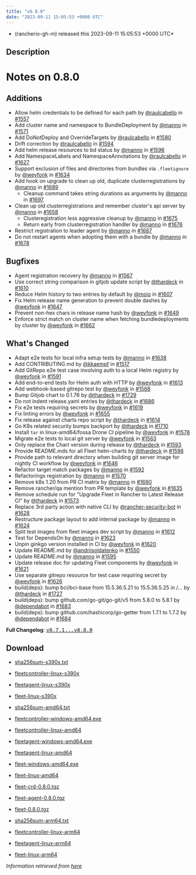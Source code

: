 ```yaml
---
title: "v0.8.0"
date: "2023-09-11 15:05:53 +0000 UTC"
---
```



* (rancherio-gh-m) released this 2023-09-11 15:05:53 +0000 UTC*



## Description


<h1>Notes on 0.8.0</h1>
<h2>Additions</h2>
<ul>
<li>
Allow helm credentials to be defined for each path by <a class="user-mention notranslate" data-hovercard-type="user" data-hovercard-url="/users/raulcabello/hovercard" data-octo-click="hovercard-link-click" data-octo-dimensions="link_type:self" href="https://github.com/raulcabello">@raulcabello</a> in <a class="issue-link js-issue-link" data-error-text="Failed to load title" data-id="1727085185" data-permission-text="Title is private" data-url="https://github.com/rancher/fleet/issues/1557" data-hovercard-type="pull_request" data-hovercard-url="/rancher/fleet/pull/1557/hovercard" href="https://github.com/rancher/fleet/pull/1557">#1557</a>
</li>
<li>
Add cluster name and namespace to BundleDeployment by <a class="user-mention notranslate" data-hovercard-type="user" data-hovercard-url="/users/manno/hovercard" data-octo-click="hovercard-link-click" data-octo-dimensions="link_type:self" href="https://github.com/manno">@manno</a> in <a class="issue-link js-issue-link" data-error-text="Failed to load title" data-id="1736703491" data-permission-text="Title is private" data-url="https://github.com/rancher/fleet/issues/1571" data-hovercard-type="pull_request" data-hovercard-url="/rancher/fleet/pull/1571/hovercard" href="https://github.com/rancher/fleet/pull/1571">#1571</a>
</li>
<li>
Add DoNotDeploy and OverrideTargets by <a class="user-mention notranslate" data-hovercard-type="user" data-hovercard-url="/users/raulcabello/hovercard" data-octo-click="hovercard-link-click" data-octo-dimensions="link_type:self" href="https://github.com/raulcabello">@raulcabello</a> in <a class="issue-link js-issue-link" data-error-text="Failed to load title" data-id="1742026878" data-permission-text="Title is private" data-url="https://github.com/rancher/fleet/issues/1580" data-hovercard-type="pull_request" data-hovercard-url="/rancher/fleet/pull/1580/hovercard" href="https://github.com/rancher/fleet/pull/1580">#1580</a>
</li>
<li>
Drift correction by <a class="user-mention notranslate" data-hovercard-type="user" data-hovercard-url="/users/raulcabello/hovercard" data-octo-click="hovercard-link-click" data-octo-dimensions="link_type:self" href="https://github.com/raulcabello">@raulcabello</a> in <a class="issue-link js-issue-link" data-error-text="Failed to load title" data-id="1760099815" data-permission-text="Title is private" data-url="https://github.com/rancher/fleet/issues/1594" data-hovercard-type="pull_request" data-hovercard-url="/rancher/fleet/pull/1594/hovercard" href="https://github.com/rancher/fleet/pull/1594">#1594</a>
</li>
<li>
Add helm release resources to bd status by <a class="user-mention notranslate" data-hovercard-type="user" data-hovercard-url="/users/manno/hovercard" data-octo-click="hovercard-link-click" data-octo-dimensions="link_type:self" href="https://github.com/manno">@manno</a> in <a class="issue-link js-issue-link" data-error-text="Failed to load title" data-id="1760832327" data-permission-text="Title is private" data-url="https://github.com/rancher/fleet/issues/1596" data-hovercard-type="pull_request" data-hovercard-url="/rancher/fleet/pull/1596/hovercard" href="https://github.com/rancher/fleet/pull/1596">#1596</a>
</li>
<li>
Add NamespaceLabels and NamespaceAnnotations by <a class="user-mention notranslate" data-hovercard-type="user" data-hovercard-url="/users/raulcabello/hovercard" data-octo-click="hovercard-link-click" data-octo-dimensions="link_type:self" href="https://github.com/raulcabello">@raulcabello</a> in <a class="issue-link js-issue-link" data-error-text="Failed to load title" data-id="1786451555" data-permission-text="Title is private" data-url="https://github.com/rancher/fleet/issues/1627" data-hovercard-type="pull_request" data-hovercard-url="/rancher/fleet/pull/1627/hovercard" href="https://github.com/rancher/fleet/pull/1627">#1627</a>
</li>
<li>
Support exclusion of files and directories from bundles via <code>.fleetignore</code> by <a class="user-mention notranslate" data-hovercard-type="user" data-hovercard-url="/users/weyfonk/hovercard" data-octo-click="hovercard-link-click" data-octo-dimensions="link_type:self" href="https://github.com/weyfonk">@weyfonk</a> in <a class="issue-link js-issue-link" data-error-text="Failed to load title" data-id="1789222079" data-permission-text="Title is private" data-url="https://github.com/rancher/fleet/issues/1634" data-hovercard-type="pull_request" data-hovercard-url="/rancher/fleet/pull/1634/hovercard" href="https://github.com/rancher/fleet/pull/1634">#1634</a>
</li>
<li>
Add hook on upgrade to clean up old, duplicate clusterregistrations by <a class="user-mention notranslate" data-hovercard-type="user" data-hovercard-url="/users/manno/hovercard" data-octo-click="hovercard-link-click" data-octo-dimensions="link_type:self" href="https://github.com/manno">@manno</a> in <a class="issue-link js-issue-link" data-error-text="Failed to load title" data-id="1831523656" data-permission-text="Title is private" data-url="https://github.com/rancher/fleet/issues/1689" data-hovercard-type="pull_request" data-hovercard-url="/rancher/fleet/pull/1689/hovercard" href="https://github.com/rancher/fleet/pull/1689">#1689</a>
<ul>
<li>
Cleanup command takes string durations as arguments by <a class="user-mention notranslate" data-hovercard-type="user" data-hovercard-url="/users/manno/hovercard" data-octo-click="hovercard-link-click" data-octo-dimensions="link_type:self" href="https://github.com/manno">@manno</a> in <a class="issue-link js-issue-link" data-error-text="Failed to load title" data-id="1836935733" data-permission-text="Title is private" data-url="https://github.com/rancher/fleet/issues/1697" data-hovercard-type="pull_request" data-hovercard-url="/rancher/fleet/pull/1697/hovercard" href="https://github.com/rancher/fleet/pull/1697">#1697</a>
</li>
</ul>

</li>
<li>
Clean up old clusterregistrations and remember cluster's api server by <a class="user-mention notranslate" data-hovercard-type="user" data-hovercard-url="/users/manno/hovercard" data-octo-click="hovercard-link-click" data-octo-dimensions="link_type:self" href="https://github.com/manno">@manno</a> in <a class="issue-link js-issue-link" data-error-text="Failed to load title" data-id="1813740722" data-permission-text="Title is private" data-url="https://github.com/rancher/fleet/issues/1658" data-hovercard-type="pull_request" data-hovercard-url="/rancher/fleet/pull/1658/hovercard" href="https://github.com/rancher/fleet/pull/1658">#1658</a>
<ul>
<li>
Clusteregistration less aggressive cleanup by <a class="user-mention notranslate" data-hovercard-type="user" data-hovercard-url="/users/manno/hovercard" data-octo-click="hovercard-link-click" data-octo-dimensions="link_type:self" href="https://github.com/manno">@manno</a> in <a class="issue-link js-issue-link" data-error-text="Failed to load title" data-id="1820301580" data-permission-text="Title is private" data-url="https://github.com/rancher/fleet/issues/1675" data-hovercard-type="pull_request" data-hovercard-url="/rancher/fleet/pull/1675/hovercard" href="https://github.com/rancher/fleet/pull/1675">#1675</a>
</li>
<li>
Return early from clusterregistration handler by <a class="user-mention notranslate" data-hovercard-type="user" data-hovercard-url="/users/manno/hovercard" data-octo-click="hovercard-link-click" data-octo-dimensions="link_type:self" href="https://github.com/manno">@manno</a> in <a class="issue-link js-issue-link" data-error-text="Failed to load title" data-id="1821988540" data-permission-text="Title is private" data-url="https://github.com/rancher/fleet/issues/1676" data-hovercard-type="pull_request" data-hovercard-url="/rancher/fleet/pull/1676/hovercard" href="https://github.com/rancher/fleet/pull/1676">#1676</a>
</li>
</ul>

</li>
<li>
Restrict registration to leader agent by <a class="user-mention notranslate" data-hovercard-type="user" data-hovercard-url="/users/manno/hovercard" data-octo-click="hovercard-link-click" data-octo-dimensions="link_type:self" href="https://github.com/manno">@manno</a> in <a class="issue-link js-issue-link" data-error-text="Failed to load title" data-id="1830725807" data-permission-text="Title is private" data-url="https://github.com/rancher/fleet/issues/1687" data-hovercard-type="pull_request" data-hovercard-url="/rancher/fleet/pull/1687/hovercard" href="https://github.com/rancher/fleet/pull/1687">#1687</a>
</li>
<li>
Do not restart agents when adopting them with a bundle by <a class="user-mention notranslate" data-hovercard-type="user" data-hovercard-url="/users/manno/hovercard" data-octo-click="hovercard-link-click" data-octo-dimensions="link_type:self" href="https://github.com/manno">@manno</a> in <a class="issue-link js-issue-link" data-error-text="Failed to load title" data-id="1824265931" data-permission-text="Title is private" data-url="https://github.com/rancher/fleet/issues/1678" data-hovercard-type="pull_request" data-hovercard-url="/rancher/fleet/pull/1678/hovercard" href="https://github.com/rancher/fleet/pull/1678">#1678</a>
</li>
</ul>
<h2>Bugfixes</h2>
<ul>
<li>
Agent registration recovery by <a class="user-mention notranslate" data-hovercard-type="user" data-hovercard-url="/users/manno/hovercard" data-octo-click="hovercard-link-click" data-octo-dimensions="link_type:self" href="https://github.com/manno">@manno</a> in <a class="issue-link js-issue-link" data-error-text="Failed to load title" data-id="1736435720" data-permission-text="Title is private" data-url="https://github.com/rancher/fleet/issues/1567" data-hovercard-type="pull_request" data-hovercard-url="/rancher/fleet/pull/1567/hovercard" href="https://github.com/rancher/fleet/pull/1567">#1567</a>
</li>
<li>
Use correct string comparison in gitjob update script by <a class="user-mention notranslate" data-hovercard-type="user" data-hovercard-url="/users/thardeck/hovercard" data-octo-click="hovercard-link-click" data-octo-dimensions="link_type:self" href="https://github.com/thardeck">@thardeck</a> in <a class="issue-link js-issue-link" data-error-text="Failed to load title" data-id="1765567189" data-permission-text="Title is private" data-url="https://github.com/rancher/fleet/issues/1610" data-hovercard-type="pull_request" data-hovercard-url="/rancher/fleet/pull/1610/hovercard" href="https://github.com/rancher/fleet/pull/1610">#1610</a>
</li>
<li>
Reduce Helm history to two entries by default by <a class="user-mention notranslate" data-hovercard-type="user" data-hovercard-url="/users/moio/hovercard" data-octo-click="hovercard-link-click" data-octo-dimensions="link_type:self" href="https://github.com/moio">@moio</a> in <a class="issue-link js-issue-link" data-error-text="Failed to load title" data-id="1763288512" data-permission-text="Title is private" data-url="https://github.com/rancher/fleet/issues/1607" data-hovercard-type="pull_request" data-hovercard-url="/rancher/fleet/pull/1607/hovercard" href="https://github.com/rancher/fleet/pull/1607">#1607</a>
</li>
<li>
Fix Helm release name generation to prevent double dashes by <a class="user-mention notranslate" data-hovercard-type="user" data-hovercard-url="/users/weyfonk/hovercard" data-octo-click="hovercard-link-click" data-octo-dimensions="link_type:self" href="https://github.com/weyfonk">@weyfonk</a> in <a class="issue-link js-issue-link" data-error-text="Failed to load title" data-id="1800340686" data-permission-text="Title is private" data-url="https://github.com/rancher/fleet/issues/1647" data-hovercard-type="pull_request" data-hovercard-url="/rancher/fleet/pull/1647/hovercard" href="https://github.com/rancher/fleet/pull/1647">#1647</a>
</li>
<li>
Prevent non-hex chars in release name hash by <a class="user-mention notranslate" data-hovercard-type="user" data-hovercard-url="/users/weyfonk/hovercard" data-octo-click="hovercard-link-click" data-octo-dimensions="link_type:self" href="https://github.com/weyfonk">@weyfonk</a> in <a class="issue-link js-issue-link" data-error-text="Failed to load title" data-id="1801057525" data-permission-text="Title is private" data-url="https://github.com/rancher/fleet/issues/1649" data-hovercard-type="pull_request" data-hovercard-url="/rancher/fleet/pull/1649/hovercard" href="https://github.com/rancher/fleet/pull/1649">#1649</a>
</li>
<li>
Enforce strict match on cluster name when fetching bundledeployments by cluster by <a class="user-mention notranslate" data-hovercard-type="user" data-hovercard-url="/users/weyfonk/hovercard" data-octo-click="hovercard-link-click" data-octo-dimensions="link_type:self" href="https://github.com/weyfonk">@weyfonk</a> in <a class="issue-link js-issue-link" data-error-text="Failed to load title" data-id="1815877612" data-permission-text="Title is private" data-url="https://github.com/rancher/fleet/issues/1662" data-hovercard-type="pull_request" data-hovercard-url="/rancher/fleet/pull/1662/hovercard" href="https://github.com/rancher/fleet/pull/1662">#1662</a>
</li>
</ul>
<h2>What's Changed</h2>
<ul>
<li>
Adapt e2e tests for local infra setup tests by <a class="user-mention notranslate" data-hovercard-type="user" data-hovercard-url="/users/manno/hovercard" data-octo-click="hovercard-link-click" data-octo-dimensions="link_type:self" href="https://github.com/manno">@manno</a> in <a class="issue-link js-issue-link" data-error-text="Failed to load title" data-id="1793202710" data-permission-text="Title is private" data-url="https://github.com/rancher/fleet/issues/1638" data-hovercard-type="pull_request" data-hovercard-url="/rancher/fleet/pull/1638/hovercard" href="https://github.com/rancher/fleet/pull/1638">#1638</a>
</li>
<li>
Add CONTRIBUTING.md by <a class="user-mention notranslate" data-hovercard-type="user" data-hovercard-url="/users/kkaempf/hovercard" data-octo-click="hovercard-link-click" data-octo-dimensions="link_type:self" href="https://github.com/kkaempf">@kkaempf</a> in <a class="issue-link js-issue-link" data-error-text="Failed to load title" data-id="1700435199" data-permission-text="Title is private" data-url="https://github.com/rancher/fleet/issues/1517" data-hovercard-type="pull_request" data-hovercard-url="/rancher/fleet/pull/1517/hovercard" href="https://github.com/rancher/fleet/pull/1517">#1517</a>
</li>
<li>
Add GitRepo e2e test case involving auth to a local Helm registry by <a class="user-mention notranslate" data-hovercard-type="user" data-hovercard-url="/users/weyfonk/hovercard" data-octo-click="hovercard-link-click" data-octo-dimensions="link_type:self" href="https://github.com/weyfonk">@weyfonk</a> in <a class="issue-link js-issue-link" data-error-text="Failed to load title" data-id="1754951261" data-permission-text="Title is private" data-url="https://github.com/rancher/fleet/issues/1591" data-hovercard-type="pull_request" data-hovercard-url="/rancher/fleet/pull/1591/hovercard" href="https://github.com/rancher/fleet/pull/1591">#1591</a>
</li>
<li>
Add end-to-end tests for Helm auth with HTTP by <a class="user-mention notranslate" data-hovercard-type="user" data-hovercard-url="/users/weyfonk/hovercard" data-octo-click="hovercard-link-click" data-octo-dimensions="link_type:self" href="https://github.com/weyfonk">@weyfonk</a> in <a class="issue-link js-issue-link" data-error-text="Failed to load title" data-id="1769095254" data-permission-text="Title is private" data-url="https://github.com/rancher/fleet/issues/1613" data-hovercard-type="pull_request" data-hovercard-url="/rancher/fleet/pull/1613/hovercard" href="https://github.com/rancher/fleet/pull/1613">#1613</a>
</li>
<li>
Add webhook-based gitrepo test by <a class="user-mention notranslate" data-hovercard-type="user" data-hovercard-url="/users/weyfonk/hovercard" data-octo-click="hovercard-link-click" data-octo-dimensions="link_type:self" href="https://github.com/weyfonk">@weyfonk</a> in <a class="issue-link js-issue-link" data-error-text="Failed to load title" data-id="1736472732" data-permission-text="Title is private" data-url="https://github.com/rancher/fleet/issues/1568" data-hovercard-type="pull_request" data-hovercard-url="/rancher/fleet/pull/1568/hovercard" href="https://github.com/rancher/fleet/pull/1568">#1568</a>
</li>
<li>
Bump Gitjob chart to 0.1.76 by <a class="user-mention notranslate" data-hovercard-type="user" data-hovercard-url="/users/thardeck/hovercard" data-octo-click="hovercard-link-click" data-octo-dimensions="link_type:self" href="https://github.com/thardeck">@thardeck</a> in <a class="issue-link js-issue-link" data-error-text="Failed to load title" data-id="1859325560" data-permission-text="Title is private" data-url="https://github.com/rancher/fleet/issues/1729" data-hovercard-type="pull_request" data-hovercard-url="/rancher/fleet/pull/1729/hovercard" href="https://github.com/rancher/fleet/pull/1729">#1729</a>
</li>
<li>
Do not indent release.yaml entries by <a class="user-mention notranslate" data-hovercard-type="user" data-hovercard-url="/users/thardeck/hovercard" data-octo-click="hovercard-link-click" data-octo-dimensions="link_type:self" href="https://github.com/thardeck">@thardeck</a> in <a class="issue-link js-issue-link" data-error-text="Failed to load title" data-id="1828612133" data-permission-text="Title is private" data-url="https://github.com/rancher/fleet/issues/1686" data-hovercard-type="pull_request" data-hovercard-url="/rancher/fleet/pull/1686/hovercard" href="https://github.com/rancher/fleet/pull/1686">#1686</a>
</li>
<li>
Fix e2e tests requiring secrets by <a class="user-mention notranslate" data-hovercard-type="user" data-hovercard-url="/users/weyfonk/hovercard" data-octo-click="hovercard-link-click" data-octo-dimensions="link_type:self" href="https://github.com/weyfonk">@weyfonk</a> in <a class="issue-link js-issue-link" data-error-text="Failed to load title" data-id="1774322432" data-permission-text="Title is private" data-url="https://github.com/rancher/fleet/issues/1619" data-hovercard-type="pull_request" data-hovercard-url="/rancher/fleet/pull/1619/hovercard" href="https://github.com/rancher/fleet/pull/1619">#1619</a>
</li>
<li>
Fix linting errors by <a class="user-mention notranslate" data-hovercard-type="user" data-hovercard-url="/users/weyfonk/hovercard" data-octo-click="hovercard-link-click" data-octo-dimensions="link_type:self" href="https://github.com/weyfonk">@weyfonk</a> in <a class="issue-link js-issue-link" data-error-text="Failed to load title" data-id="1809551397" data-permission-text="Title is private" data-url="https://github.com/rancher/fleet/issues/1655" data-hovercard-type="pull_request" data-hovercard-url="/rancher/fleet/pull/1655/hovercard" href="https://github.com/rancher/fleet/pull/1655">#1655</a>
</li>
<li>
Fix release against charts repo script by <a class="user-mention notranslate" data-hovercard-type="user" data-hovercard-url="/users/thardeck/hovercard" data-octo-click="hovercard-link-click" data-octo-dimensions="link_type:self" href="https://github.com/thardeck">@thardeck</a> in <a class="issue-link js-issue-link" data-error-text="Failed to load title" data-id="1769659094" data-permission-text="Title is private" data-url="https://github.com/rancher/fleet/issues/1614" data-hovercard-type="pull_request" data-hovercard-url="/rancher/fleet/pull/1614/hovercard" href="https://github.com/rancher/fleet/pull/1614">#1614</a>
</li>
<li>
Go K8s related security bumps backport by <a class="user-mention notranslate" data-hovercard-type="user" data-hovercard-url="/users/thardeck/hovercard" data-octo-click="hovercard-link-click" data-octo-dimensions="link_type:self" href="https://github.com/thardeck">@thardeck</a> in <a class="issue-link js-issue-link" data-error-text="Failed to load title" data-id="1846650979" data-permission-text="Title is private" data-url="https://github.com/rancher/fleet/issues/1710" data-hovercard-type="pull_request" data-hovercard-url="/rancher/fleet/pull/1710/hovercard" href="https://github.com/rancher/fleet/pull/1710">#1710</a>
</li>
<li>
Install <code>tar</code> in linux-amd64/fossa Drone CI pipeline by <a class="user-mention notranslate" data-hovercard-type="user" data-hovercard-url="/users/weyfonk/hovercard" data-octo-click="hovercard-link-click" data-octo-dimensions="link_type:self" href="https://github.com/weyfonk">@weyfonk</a> in <a class="issue-link js-issue-link" data-error-text="Failed to load title" data-id="1741303954" data-permission-text="Title is private" data-url="https://github.com/rancher/fleet/issues/1578" data-hovercard-type="pull_request" data-hovercard-url="/rancher/fleet/pull/1578/hovercard" href="https://github.com/rancher/fleet/pull/1578">#1578</a>
</li>
<li>
Migrate e2e tests to local git server by <a class="user-mention notranslate" data-hovercard-type="user" data-hovercard-url="/users/weyfonk/hovercard" data-octo-click="hovercard-link-click" data-octo-dimensions="link_type:self" href="https://github.com/weyfonk">@weyfonk</a> in <a class="issue-link js-issue-link" data-error-text="Failed to load title" data-id="1733659980" data-permission-text="Title is private" data-url="https://github.com/rancher/fleet/issues/1563" data-hovercard-type="pull_request" data-hovercard-url="/rancher/fleet/pull/1563/hovercard" href="https://github.com/rancher/fleet/pull/1563">#1563</a>
</li>
<li>
Only replace the Chart version during release by <a class="user-mention notranslate" data-hovercard-type="user" data-hovercard-url="/users/thardeck/hovercard" data-octo-click="hovercard-link-click" data-octo-dimensions="link_type:self" href="https://github.com/thardeck">@thardeck</a> in <a class="issue-link js-issue-link" data-error-text="Failed to load title" data-id="1759128522" data-permission-text="Title is private" data-url="https://github.com/rancher/fleet/issues/1593" data-hovercard-type="pull_request" data-hovercard-url="/rancher/fleet/pull/1593/hovercard" href="https://github.com/rancher/fleet/pull/1593">#1593</a>
</li>
<li>
Provide README.mds for all Fleet helm-charts by <a class="user-mention notranslate" data-hovercard-type="user" data-hovercard-url="/users/thardeck/hovercard" data-octo-click="hovercard-link-click" data-octo-dimensions="link_type:self" href="https://github.com/thardeck">@thardeck</a> in <a class="issue-link js-issue-link" data-error-text="Failed to load title" data-id="1762784106" data-permission-text="Title is private" data-url="https://github.com/rancher/fleet/issues/1598" data-hovercard-type="pull_request" data-hovercard-url="/rancher/fleet/pull/1598/hovercard" href="https://github.com/rancher/fleet/pull/1598">#1598</a>
</li>
<li>
Provide path to relevant directory when building git server image for nightly CI workflow by <a class="user-mention notranslate" data-hovercard-type="user" data-hovercard-url="/users/weyfonk/hovercard" data-octo-click="hovercard-link-click" data-octo-dimensions="link_type:self" href="https://github.com/weyfonk">@weyfonk</a> in <a class="issue-link js-issue-link" data-error-text="Failed to load title" data-id="1798449455" data-permission-text="Title is private" data-url="https://github.com/rancher/fleet/issues/1646" data-hovercard-type="pull_request" data-hovercard-url="/rancher/fleet/pull/1646/hovercard" href="https://github.com/rancher/fleet/pull/1646">#1646</a>
</li>
<li>
Refactor target match packages by <a class="user-mention notranslate" data-hovercard-type="user" data-hovercard-url="/users/manno/hovercard" data-octo-click="hovercard-link-click" data-octo-dimensions="link_type:self" href="https://github.com/manno">@manno</a> in <a class="issue-link js-issue-link" data-error-text="Failed to load title" data-id="1756526990" data-permission-text="Title is private" data-url="https://github.com/rancher/fleet/issues/1592" data-hovercard-type="pull_request" data-hovercard-url="/rancher/fleet/pull/1592/hovercard" href="https://github.com/rancher/fleet/pull/1592">#1592</a>
</li>
<li>
Refactorings registration by <a class="user-mention notranslate" data-hovercard-type="user" data-hovercard-url="/users/manno/hovercard" data-octo-click="hovercard-link-click" data-octo-dimensions="link_type:self" href="https://github.com/manno">@manno</a> in <a class="issue-link js-issue-link" data-error-text="Failed to load title" data-id="1736603398" data-permission-text="Title is private" data-url="https://github.com/rancher/fleet/issues/1570" data-hovercard-type="pull_request" data-hovercard-url="/rancher/fleet/pull/1570/hovercard" href="https://github.com/rancher/fleet/pull/1570">#1570</a>
</li>
<li>
Remove k8s 1.20 from PR CI matrix by <a class="user-mention notranslate" data-hovercard-type="user" data-hovercard-url="/users/manno/hovercard" data-octo-click="hovercard-link-click" data-octo-dimensions="link_type:self" href="https://github.com/manno">@manno</a> in <a class="issue-link js-issue-link" data-error-text="Failed to load title" data-id="1824489430" data-permission-text="Title is private" data-url="https://github.com/rancher/fleet/issues/1680" data-hovercard-type="pull_request" data-hovercard-url="/rancher/fleet/pull/1680/hovercard" href="https://github.com/rancher/fleet/pull/1680">#1680</a>
</li>
<li>
Remove rancher/qa mention from PR template by <a class="user-mention notranslate" data-hovercard-type="user" data-hovercard-url="/users/weyfonk/hovercard" data-octo-click="hovercard-link-click" data-octo-dimensions="link_type:self" href="https://github.com/weyfonk">@weyfonk</a> in <a class="issue-link js-issue-link" data-error-text="Failed to load title" data-id="1789292000" data-permission-text="Title is private" data-url="https://github.com/rancher/fleet/issues/1635" data-hovercard-type="pull_request" data-hovercard-url="/rancher/fleet/pull/1635/hovercard" href="https://github.com/rancher/fleet/pull/1635">#1635</a>
</li>
<li>
Remove schedule run for "Upgrade Fleet in Rancher to Latest Release CI" by <a class="user-mention notranslate" data-hovercard-type="user" data-hovercard-url="/users/thardeck/hovercard" data-octo-click="hovercard-link-click" data-octo-dimensions="link_type:self" href="https://github.com/thardeck">@thardeck</a> in <a class="issue-link js-issue-link" data-error-text="Failed to load title" data-id="1738184347" data-permission-text="Title is private" data-url="https://github.com/rancher/fleet/issues/1573" data-hovercard-type="pull_request" data-hovercard-url="/rancher/fleet/pull/1573/hovercard" href="https://github.com/rancher/fleet/pull/1573">#1573</a>
</li>
<li>
Replace 3rd party action with native CLI by <a class="user-mention notranslate" data-hovercard-type="user" data-hovercard-url="/users/rancher-security-bot/hovercard" data-octo-click="hovercard-link-click" data-octo-dimensions="link_type:self" href="https://github.com/rancher-security-bot">@rancher-security-bot</a> in <a class="issue-link js-issue-link" data-error-text="Failed to load title" data-id="1787273210" data-permission-text="Title is private" data-url="https://github.com/rancher/fleet/issues/1628" data-hovercard-type="pull_request" data-hovercard-url="/rancher/fleet/pull/1628/hovercard" href="https://github.com/rancher/fleet/pull/1628">#1628</a>
</li>
<li>
Restructure package layout to add internal package by <a class="user-mention notranslate" data-hovercard-type="user" data-hovercard-url="/users/manno/hovercard" data-octo-click="hovercard-link-click" data-octo-dimensions="link_type:self" href="https://github.com/manno">@manno</a> in <a class="issue-link js-issue-link" data-error-text="Failed to load title" data-id="1781051757" data-permission-text="Title is private" data-url="https://github.com/rancher/fleet/issues/1624" data-hovercard-type="pull_request" data-hovercard-url="/rancher/fleet/pull/1624/hovercard" href="https://github.com/rancher/fleet/pull/1624">#1624</a>
</li>
<li>
Split test images from fleet images dev script by <a class="user-mention notranslate" data-hovercard-type="user" data-hovercard-url="/users/manno/hovercard" data-octo-click="hovercard-link-click" data-octo-dimensions="link_type:self" href="https://github.com/manno">@manno</a> in <a class="issue-link js-issue-link" data-error-text="Failed to load title" data-id="1767710221" data-permission-text="Title is private" data-url="https://github.com/rancher/fleet/issues/1612" data-hovercard-type="pull_request" data-hovercard-url="/rancher/fleet/pull/1612/hovercard" href="https://github.com/rancher/fleet/pull/1612">#1612</a>
</li>
<li>
Test for DependsOn by <a class="user-mention notranslate" data-hovercard-type="user" data-hovercard-url="/users/manno/hovercard" data-octo-click="hovercard-link-click" data-octo-dimensions="link_type:self" href="https://github.com/manno">@manno</a> in <a class="issue-link js-issue-link" data-error-text="Failed to load title" data-id="1779054939" data-permission-text="Title is private" data-url="https://github.com/rancher/fleet/issues/1623" data-hovercard-type="pull_request" data-hovercard-url="/rancher/fleet/pull/1623/hovercard" href="https://github.com/rancher/fleet/pull/1623">#1623</a>
</li>
<li>
Unpin ginkgo version installed in CI by <a class="user-mention notranslate" data-hovercard-type="user" data-hovercard-url="/users/weyfonk/hovercard" data-octo-click="hovercard-link-click" data-octo-dimensions="link_type:self" href="https://github.com/weyfonk">@weyfonk</a> in <a class="issue-link js-issue-link" data-error-text="Failed to load title" data-id="1774342641" data-permission-text="Title is private" data-url="https://github.com/rancher/fleet/issues/1620" data-hovercard-type="pull_request" data-hovercard-url="/rancher/fleet/pull/1620/hovercard" href="https://github.com/rancher/fleet/pull/1620">#1620</a>
</li>
<li>
Update README.md by <a class="user-mention notranslate" data-hovercard-type="user" data-hovercard-url="/users/andriisoldatenko/hovercard" data-octo-click="hovercard-link-click" data-octo-dimensions="link_type:self" href="https://github.com/andriisoldatenko">@andriisoldatenko</a> in <a class="issue-link js-issue-link" data-error-text="Failed to load title" data-id="1721693997" data-permission-text="Title is private" data-url="https://github.com/rancher/fleet/issues/1550" data-hovercard-type="pull_request" data-hovercard-url="/rancher/fleet/pull/1550/hovercard" href="https://github.com/rancher/fleet/pull/1550">#1550</a>
</li>
<li>
Update README.md by <a class="user-mention notranslate" data-hovercard-type="user" data-hovercard-url="/users/manno/hovercard" data-octo-click="hovercard-link-click" data-octo-dimensions="link_type:self" href="https://github.com/manno">@manno</a> in <a class="issue-link js-issue-link" data-error-text="Failed to load title" data-id="1760241049" data-permission-text="Title is private" data-url="https://github.com/rancher/fleet/issues/1595" data-hovercard-type="pull_request" data-hovercard-url="/rancher/fleet/pull/1595/hovercard" href="https://github.com/rancher/fleet/pull/1595">#1595</a>
</li>
<li>
Update release doc for updating Fleet components by <a class="user-mention notranslate" data-hovercard-type="user" data-hovercard-url="/users/weyfonk/hovercard" data-octo-click="hovercard-link-click" data-octo-dimensions="link_type:self" href="https://github.com/weyfonk">@weyfonk</a> in <a class="issue-link js-issue-link" data-error-text="Failed to load title" data-id="1774423872" data-permission-text="Title is private" data-url="https://github.com/rancher/fleet/issues/1621" data-hovercard-type="pull_request" data-hovercard-url="/rancher/fleet/pull/1621/hovercard" href="https://github.com/rancher/fleet/pull/1621">#1621</a>
</li>
<li>
Use separate gitrepo resource for test case requiring secret by <a class="user-mention notranslate" data-hovercard-type="user" data-hovercard-url="/users/weyfonk/hovercard" data-octo-click="hovercard-link-click" data-octo-dimensions="link_type:self" href="https://github.com/weyfonk">@weyfonk</a> in <a class="issue-link js-issue-link" data-error-text="Failed to load title" data-id="1785783453" data-permission-text="Title is private" data-url="https://github.com/rancher/fleet/issues/1626" data-hovercard-type="pull_request" data-hovercard-url="/rancher/fleet/pull/1626/hovercard" href="https://github.com/rancher/fleet/pull/1626">#1626</a>
</li>
<li>
build(deps): bump bci/bci-base from 15.5.36.5.21 to 15.5.36.5.25 in /… by <a class="user-mention notranslate" data-hovercard-type="user" data-hovercard-url="/users/thardeck/hovercard" data-octo-click="hovercard-link-click" data-octo-dimensions="link_type:self" href="https://github.com/thardeck">@thardeck</a> in <a class="issue-link js-issue-link" data-error-text="Failed to load title" data-id="1859072014" data-permission-text="Title is private" data-url="https://github.com/rancher/fleet/issues/1727" data-hovercard-type="pull_request" data-hovercard-url="/rancher/fleet/pull/1727/hovercard" href="https://github.com/rancher/fleet/pull/1727">#1727</a>
</li>
<li>
build(deps): bump github.com/go-git/go-git/v5 from 5.8.0 to 5.8.1 by <a class="user-mention notranslate" data-hovercard-type="organization" data-hovercard-url="/orgs/dependabot/hovercard" data-octo-click="hovercard-link-click" data-octo-dimensions="link_type:self" href="https://github.com/dependabot">@dependabot</a> in <a class="issue-link js-issue-link" data-error-text="Failed to load title" data-id="1828450988" data-permission-text="Title is private" data-url="https://github.com/rancher/fleet/issues/1683" data-hovercard-type="pull_request" data-hovercard-url="/rancher/fleet/pull/1683/hovercard" href="https://github.com/rancher/fleet/pull/1683">#1683</a>
</li>
<li>
build(deps): bump github.com/hashicorp/go-getter from 1.7.1 to 1.7.2 by <a class="user-mention notranslate" data-hovercard-type="organization" data-hovercard-url="/orgs/dependabot/hovercard" data-octo-click="hovercard-link-click" data-octo-dimensions="link_type:self" href="https://github.com/dependabot">@dependabot</a> in <a class="issue-link js-issue-link" data-error-text="Failed to load title" data-id="1828451199" data-permission-text="Title is private" data-url="https://github.com/rancher/fleet/issues/1684" data-hovercard-type="pull_request" data-hovercard-url="/rancher/fleet/pull/1684/hovercard" href="https://github.com/rancher/fleet/pull/1684">#1684</a>
</li>
</ul>
<p><strong>Full Changelog</strong>: <a class="commit-link" href="https://github.com/rancher/fleet/compare/v0.7.1...v0.8.0"><tt>v0.7.1...v0.8.0</tt></a></p>



## Download


* [sha256sum-s390x.txt](https://github.com/rancher/fleet/releases/download/v0.8.0/sha256sum-s390x.txt)

* [fleetcontroller-linux-s390x](https://github.com/rancher/fleet/releases/download/v0.8.0/fleetcontroller-linux-s390x)

* [fleetagent-linux-s390x](https://github.com/rancher/fleet/releases/download/v0.8.0/fleetagent-linux-s390x)

* [fleet-linux-s390x](https://github.com/rancher/fleet/releases/download/v0.8.0/fleet-linux-s390x)

* [sha256sum-amd64.txt](https://github.com/rancher/fleet/releases/download/v0.8.0/sha256sum-amd64.txt)

* [fleetcontroller-windows-amd64.exe](https://github.com/rancher/fleet/releases/download/v0.8.0/fleetcontroller-windows-amd64.exe)

* [fleetcontroller-linux-amd64](https://github.com/rancher/fleet/releases/download/v0.8.0/fleetcontroller-linux-amd64)

* [fleetagent-windows-amd64.exe](https://github.com/rancher/fleet/releases/download/v0.8.0/fleetagent-windows-amd64.exe)

* [fleetagent-linux-amd64](https://github.com/rancher/fleet/releases/download/v0.8.0/fleetagent-linux-amd64)

* [fleet-windows-amd64.exe](https://github.com/rancher/fleet/releases/download/v0.8.0/fleet-windows-amd64.exe)

* [fleet-linux-amd64](https://github.com/rancher/fleet/releases/download/v0.8.0/fleet-linux-amd64)

* [fleet-crd-0.8.0.tgz](https://github.com/rancher/fleet/releases/download/v0.8.0/fleet-crd-0.8.0.tgz)

* [fleet-agent-0.8.0.tgz](https://github.com/rancher/fleet/releases/download/v0.8.0/fleet-agent-0.8.0.tgz)

* [fleet-0.8.0.tgz](https://github.com/rancher/fleet/releases/download/v0.8.0/fleet-0.8.0.tgz)

* [sha256sum-arm64.txt](https://github.com/rancher/fleet/releases/download/v0.8.0/sha256sum-arm64.txt)

* [fleetcontroller-linux-arm64](https://github.com/rancher/fleet/releases/download/v0.8.0/fleetcontroller-linux-arm64)

* [fleetagent-linux-arm64](https://github.com/rancher/fleet/releases/download/v0.8.0/fleetagent-linux-arm64)

* [fleet-linux-arm64](https://github.com/rancher/fleet/releases/download/v0.8.0/fleet-linux-arm64)




*Information retrieved from [here](https://github.com/rancher/fleet/releases/tag/v0.8.0)*

